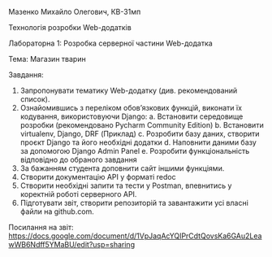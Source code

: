 Мазенко Михайло Олегович, КВ-31мп

Технологія розробки Web-додатків

Лабораторна 1: Розробка серверної частини Web-додатка

Тема: Магазин тварин

Завдання:
1. Запропонувати тематику Web-додатку (див. рекомендований список).
2. Ознайомившись з переліком обов’язкових функцій, виконати їх кодування, використовуючи Django:
    a. Встановити середовище розробки (рекомендовано Pycharm Community Edition)
    b. Встановити virtualenv, Django, DRF (Приклад)
    c. Розробити базу даних, створити проєкт Django та його необхідні додатки
    d. Наповнити даними базу за допомогою Django Admin Panel
    e. Розробити функціональність відповідно до обраного завдання 
3. За бажанням студента доповнити сайт іншими функціями.
4. Створити документацію API у форматі redoc
5. Створити необхідні запити та тести у Postman, впевнитись у коректній роботі серверного API.
6. Підготувати звіт, створити репозиторій та завантажити усі власні файли на github.com.

Посилання на звіт: https://docs.google.com/document/d/1VpJaqAcYQIPrCdtQovsKa6GAu2LeawWB6Ndff5YMaBU/edit?usp=sharing
